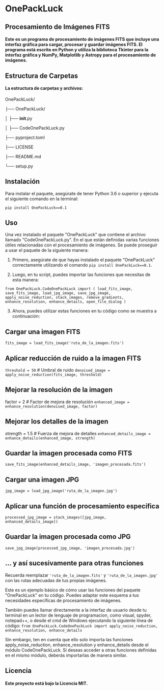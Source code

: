# OnePackLuck
## Procesamiento de Imágenes FITS
#### Este es un programa de procesamiento de imágenes FITS que incluye una interfaz gráfica para cargar, procesar y guardar imágenes FITS. El programa está escrito en Python y utiliza la biblioteca Tkinter para la interfaz gráfica y NumPy, Matplotlib y Astropy para el procesamiento de imágenes.

## Estructura de Carpetas
#### La estructura de carpetas y archivos:

OnePackLuck/

├── OnePackLuck/

│   ├── __init__.py

│   ├── CodeOnePackLuck.py

├── pyproject.toml

├── LICENSE

├── README.md

└── setup.py

## Instalación
Para instalar el paquete, asegúrate de tener Python 3.6 o superior y ejecuta el siguiente comando en la terminal:

`pip install OnePackLuck==0.1` 

## Uso

Una vez instalado el paquete "OnePackLuck" que contiene el archivo llamado "CodeOnePackLuck.py". En el que están definidas varias funciones útiles relacionadas con el procesamiento de imágenes. Se puede proseguir a usar el paquete de la siguiente manera: 

1. Primero, asegúrate de que hayas instalado el paquete "OnePackLuck" correctamente utilizando el comando `pip install OnePackLuck==0.1`.

2. Luego, en tu script, puedes importar las funciones que necesitas de esta manera:

`from OnePackLuck.CodeOnePackLuck import (
    load_fits_image,
    save_fits_image,
    load_jpg_image,
    save_jpg_image,
    apply_noise_reduction,
    stack_images,
    remove_gradients,
    enhance_resolution,
    enhance_details,
    open_file_dialog
)`

3. Ahora, puedes utilizar estas funciones en tu código como se muestra a continuación:                                                                                                                                                                                                                                                              
## Cargar una imagen FITS
`fits_image = load_fits_image('ruta_de_la_imagen.fits')`

## Aplicar reducción de ruido a la imagen FITS
`threshold = 50`  # Umbral de ruido
`denoised_image = apply_noise_reduction(fits_image, threshold)`

## Mejorar la resolución de la imagen
factor = 2  # Factor de mejora de resolución
`enhanced_image = enhance_resolution(denoised_image, factor)`

## Mejorar los detalles de la imagen
strength = 1.5  # Fuerza de mejora de detalles
`enhanced_details_image = enhance_details(enhanced_image, strength)`

## Guardar la imagen procesada como FITS
`save_fits_image(enhanced_details_image, 'imagen_procesada.fits')`

## Cargar una imagen JPG
`jpg_image = load_jpg_image('ruta_de_la_imagen.jpg')`

## Aplicar una función de procesamiento específica
`processed_jpg_image = stack_images([jpg_image, enhanced_details_image])`

## Guardar la imagen procesada como JPG
`save_jpg_image(processed_jpg_image, 'imagen_procesada.jpg')`

## ... y así sucesivamente para otras funciones

Recuerda reemplazar `'ruta_de_la_imagen.fits'` y `'ruta_de_la_imagen.jpg'` con las rutas adecuadas de tus propias imágenes.

Este es un ejemplo básico de cómo usar las funciones del paquete "OnePackLuck" en tu código. Puedes adaptar este esquema a tus necesidades específicas de procesamiento de imágenes.

También puedes llamar directamente a la interfaz de usuario desde tu terminal en un lector de lenguaje de programacion, como visual, spyder, notepad++, o desde el cmd de Windows ejecutando la siguiente línea de código: `from OnePackLuck.CodeOnePackLuck import apply_noise_reduction, enhance_resolution, enhance_details`

Sin embargo, ten en cuenta que ello solo importa las funciones apply_noise_reduction, enhance_resolution y enhance_details desde el módulo CodeOnePackLuck. Si deseas acceder a otras funciones definidas en el mismo módulo, deberás importarlas de manera similar.

## Licencia
#### Este proyecto está bajo la Licencia MIT.
